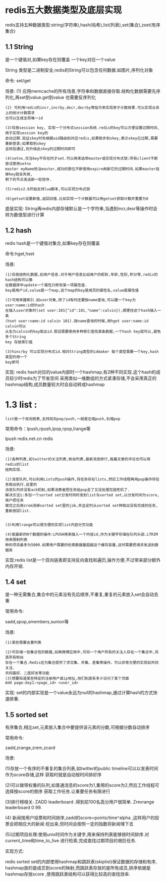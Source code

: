 # redis五大数据类型及底层实现

redis支持五种数据类型:string(字符串),hash(哈希),list(列表),set(集合),zset(有序集合)

## 1.1 String

是一个键值对,如果key存在则覆盖
一个key对应一个value

String 类型是二进制安全,redis的String可以包含任何数据.如图片,序列化对象

命令: set/get

场景:
	(1) 应用memcache的所有场景,字符串和数据直接存取.结构化数据需要先序列化,再set到value.get到value
	也需要反序列化
	
	(2) 可利用redis的incr,incrby,decr,decrby等指令来实现原子计数效果.可以实现业务上的统计计数需求
	也可以生成全局唯一id
	
	(3)存放session key, 实现一个分布式session系统.redis的key可以方便设置过期时间,用于实现session key的
	自动过期.验证skey时先根据uid路由到对应redis,如果取步到skey,表示skey已过期,需要重新登录;如果取到skey
	且校验通过,则升级此skey的过期时间即可
	
	(4)setnx,仅当key不存在时才set.可以用来选举master或实现分布式锁:所有client不断尝试使用setnx
	master myName抢注master,成功的那位不断使用expire刷新它的过期时间.如果master挂掉key就会失效,
	剩下的节点发送新一轮抢夺.
	
	(5)redis2.6开始支持lua脚本,可以实现分布式锁
	
	(6)getset设置新值,返回旧值.比如实现一个计数器可以用getset获取计数并重置为0
	

底层实现:
String再redis内部存储默认是一个字符串,当遇到incr,desr等操作时会转为数值型进行计算

## 1.2 hash

redis hash是一个键值对集合,如果key存在则覆盖

命令:hget,hset

场景:

	(1)存放结构化数据,如用户信息.对于用户信息比如用户的昵称,年龄,性别,积分等,redis的hash结构可以像
	在数据库中update一个属性只修改某一项属性值.
	key是用户id,value是一个map,这个map的key是成员的属性名,value是属性值
	
	(2)可用来建索引.如user对象,除了id有时还要按name查询,可以建一个key为user:name:id的hash
	在插入user对象时(set user:101{"id":101,"name":calvin}),顺便往这个hash插入一条
	(hset user:name:id calvin 101).按name查询的时候,用hget user:name:id calvin可以
	从名为calvin的key取出id.假设需要使用多种索引查找某条数据,一个hash key就可以,避免多个String
	key 存放索引值
	
	(3)hincrby 可以实现分布式id.相对String类型的idmaker 每个类型需要一个key,hash类型的用一个
	key即可
	
实现:
	redis hash对应的value内部时一个hashmap,有2种不同实现.这个hash的成员较少时redis为了节省空间
	采用类似一维数组的方式紧凑存储,不会采用真正的hashmap结构,成员数量较大时会自动转成hashmap
	
	
# 1.3 list :

	list是一个双向链表,支持双向pop/push,一般是左端push,右端pop
	
常用命令：lpush,rpush,lpop,rpop,lrange等

lpush redis.net.cn redis

场景:

	(1)各种列表,如twitter的关注列表,粉丝列表,最新消息排行,每篇文章的评论也可以用redis的list
	结构实现.
	
	(2)消息队列,可以利用Lists的push操作,将任务存在lists,然后工作线程再用pop操作将任务取出执行.这里的
	消息队列并没有ack机制,如果消费者把任务给pop走了又没处理完就死机了.
	解决方法1:多加一个sorted set分发时同时发到list与sorted set,以分发时间为score,用户把任务
	做完之后用zrem消掉sorted set里的job,并且定时从sorted set种取出没有完成的任务,重新放回list.


	(3)利用lrange可以很方便的实现list内容分页功能
	
	(4)取最新的N个数据的操作:LPUSH用来插入一个内容id,作为关键字存储在队列头部.LTRIM用来限制列表
	种的项目最多为5000.如果用户需要的检索数据量超越这个缓存容量,这时需要把请求发送到数据库
	
	
实现:redis list是一个双向链表即支持反向查找和遍历,操作方便,不过带来部分额外内存开销.
	
	
	
## 1.4 set

 是一种无需集合,集合中的元素没有先后顺序,不重复,重复的元素放入set会自动去重
 
 常用命令:
 
sadd,spop,smembers,sunion等

场景:
	
	(1)某些需要去重列表
	
	(2)可存储一些集合性的数据,如再微博应用中,可将一个用户所有的关注人存在一个集合中,将其所有粉丝
	存在一个集合.Redis还为集合提供了求交集、并集、差集等操作，可以非常方便的实现如共同关注、
	共同喜好、二度好友等功能
	(3)想要知道某些特定的注册用户或ip地址,他们到底有多少访问了某个页面
	Add page:day1:<page_id> <user_id>
	
实现:
set的内部实现是一个value永远为null的hashmap,通过计算hash的方式快速排重.

## 1.5 sorted set

有序集合,相比set,元素放入集合中要提供该元素的分数,可根据分数自动排序

常用命令:

zadd,zrange,zrem,zcard

场景:

(1)存放一个有序的不重复的集合列表,如twitter的public timeline可以以发表时间作为score存储,这样
获取时就是自动按时间排好序

(2)可以做带权重的队列,如普通消息的score为1,重用的score为2,然后工作线程可选择按score的倒序
获取工作任务.让重要任务有限进行

(3)排行榜相关: ZADD leaderboard <score> <username>.得到前100名高分用户很简单.
Zrevrange leaderboard 0 99.

(4) 新闻按用户投票和时间排序,zadd的score=points/time^alpha ,这样用户的投票会把相应大的新闻
挖出来,但时间会按照一定的指数将新闻埋下去

(5)过期项目处理:使用unix时间作为关键字,用来保持列表能够按时间排序.对current_time和time_to_live
进行检索,完成查找过期项目的艰巨任务.

实现方式:

redis sorted set的内部使用hashmap和跳跃表(skiplist)保证数据的存储和有序,
hashmap放的是成员到score的映射,而跳跃表存放的是所有成员,排序依据是hashmap存放score
,使用跳跃表结构可以获得比较高的查找效率.
	
	
	
	
	
	
	
	
	
	
	









